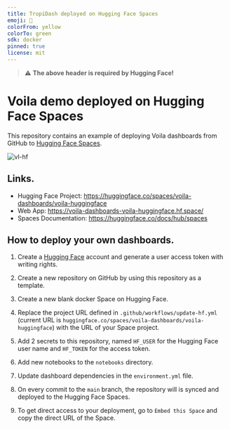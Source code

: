 ```yaml
---
title: TropiDash deployed on Hugging Face Spaces
emoji: 🚀
colorFrom: yellow
colorTo: green
sdk: docker
pinned: true
license: mit
---
```



> :warning: **The above header is required by Hugging Face!**

# Voila demo deployed on Hugging Face Spaces

This repository contains an example of deploying Voila dashboards from GitHub to [Hugging Face Spaces](https://huggingface.co/spaces). 

![vl-hf](https://github.com/voila-dashboards/voila-huggingface/assets/4451292/48464930-c657-4a36-9f00-5eea576f956d)

## Links.

- Hugging Face Project: <https://huggingface.co/spaces/voila-dashboards/voila-huggingface>
- Web App: <https://voila-dashboards-voila-huggingface.hf.space/>
- Spaces Documentation: <https://huggingface.co/docs/hub/spaces>

## How to deploy your own dashboards.
1. Create a [Hugging Face](https://huggingface.co/) account and generate a user access token with writing rights.

2. Create a new repository on GitHub by using this repository as a template.

3. Create a new blank docker Space on Hugging Face.

5. Replace the project URL defined in `.github/workflows/update-hf.yml` (current URL is `huggingface.co/spaces/voila-dashboards/voila-huggingface`) with the URL of your Space project.

6. Add 2 secrets to this repository, named `HF_USER` for the Hugging Face user name and `HF_TOKEN` for the access token.

7. Add new notebooks to the `notebooks` directory.

8. Update dashboard dependencies in the `environment.yml` file.

9. On every commit to the `main` branch, the repository will is synced and deployed to the Hugging Face Spaces.

10. To get direct access to your deployment, go to `Embed this Space` and copy the direct URL of the Space.

